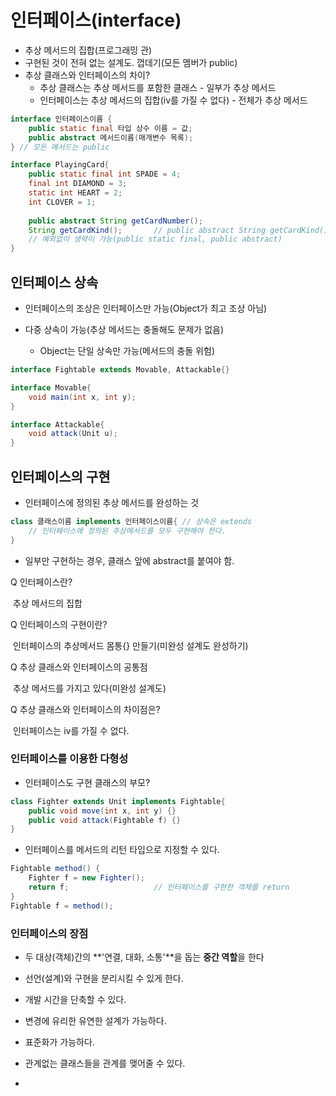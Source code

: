 # 인터페이스(interface)

- 추상 메서드의 집합(프로그래밍 관)
- 구현된 것이 전혀 없는 설계도. 껍데기(모든 멤버가 public)
- 추상 클래스와 인터페이스의 차이?
  - 추상 클래스는 추상 메서드를 포함한 클래스 - 일부가 추상 메서드
  - 인터페이스는 추상 메서드의 집합(iv를 가질 수 없다) - 전체가 추상 메서드

```java
interface 인터페이스이름 {
    public static final 타입 상수 이름 = 값;
    public abstract 메서드이름(매개변수 목록);
} // 모든 메서드는 public
```

```java
interface PlayingCard{
    public static final int SPADE = 4;
    final int DIAMOND = 3;
    static int HEART = 2;
    int CLOVER = 1;
    
    public abstract String getCardNumber();
    String getCardKind();		// public abstract String getCardKind();
    // 예외없이 생략이 가능(public static final, public abstract)
}
```



## 인터페이스 상속

- 인터페이스의 조상은 인터페이스만 가능(Object가 최고 조상 아님)

- 다중 상속이 가능(추상 메서드는 충돌해도 문제가 없음)
  - Object는 단일 상속만 가능(메서드의 충돌 위험)

```java
interface Fightable extends Movable, Attackable{}

interface Movable{
    void main(int x, int y);
}

interface Attackable{
    void attack(Unit u);
}
```



## 인터페이스의 구현

- 인터페이스에 정의된 추상 메서드를 완성하는 것

```java
class 클래스이름 implements 인터페이스이름{ // 상속은 extends
    // 인터페이스에 정의된 추상메서드를 모두 구현해야 한다.
}
```

- 일부만 구현하는 경우, 클래스 앞에 abstract를 붙여야 함.



Q 인터페이스란?

​	추상 메서드의 집합

Q 인터페이스의 구현이란?

​	인터페이스의 추상메서드 몸통{} 만들기(미완성 설계도 완성하기)

Q 추상 클래스와 인터페이스의 공통점

​	추상 메서드를 가지고 있다(미완성 설계도)

Q 추상 클래스와 인터페이스의 차이점은?

​	인터페이스는 iv를 가질 수 없다.



### 인터페이스를 이용한 다형성

- 인터페이스도 구현 클래스의 부모?

```java
class Fighter extends Unit implements Fightable{
    public void move(int x, int y) {}
    public void attack(Fightable f) {}
}
```



- 인터페이스를 메서드의 리턴 타입으로 지정할 수 있다.

```java
Fightable method() {
    Fighter f = new Fighter();
    return f;					// 인터페이스를 구현한 객체를 return
}
Fightable f = method();
```



### 인터페이스의 장점

- 두 대상(객체)간의 **'연결, 대화, 소통'**을 돕는 **중간 역할**을 한다
- 선언(설계)와 구현을 분리시킬 수 있게 한다.

- 개발 시간을 단축할 수 있다.

- 변경에 유리한 유연한 설계가 가능하다.
- 표준화가 가능하다.

- 관계없는 클래스들을 관계를 맺어줄 수 있다.
- 
